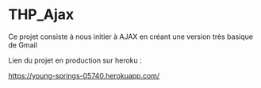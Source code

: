 # THP_Ajax

Ce projet consiste à nous initier à AJAX en créant une version très basique de Gmail

Lien du projet en production sur heroku :

https://young-springs-05740.herokuapp.com/
